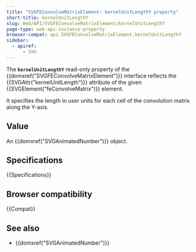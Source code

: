 ```yaml
---
title: "SVGFEConvolveMatrixElement: kernelUnitLengthY property"
short-title: kernelUnitLengthY
slug: Web/API/SVGFEConvolveMatrixElement/kernelUnitLengthY
page-type: web-api-instance-property
browser-compat: api.SVGFEConvolveMatrixElement.kernelUnitLengthY
sidebar:
  - apiref:
      - SVG
---
```


The **`kernelUnitLengthY`** read-only property of the {{domxref("SVGFEConvolveMatrixElement")}} interface reflects the {{SVGAttr("kernelUnitLength")}} attribute of the given {{SVGElement("feConvolveMatrix")}} element.

It specifies the length in user units for each cell of the convolution matrix along the Y-axis.

## Value

An {{domxref("SVGAnimatedNumber")}} object.

## Specifications

{{Specifications}}

## Browser compatibility

{{Compat}}

## See also

- {{domxref("SVGAnimatedNumber")}}
